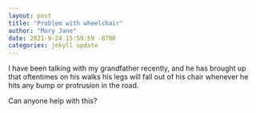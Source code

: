 ```yaml
---
layout: post
title: "Problem with wheelchair"
author: "Mary Jane"
date: 2021-9-24 15:59:59 -0700
categories: jekyll update
---
```


I have been talking with my grandfather recently, and he has brought up that oftentimes on his walks his legs will fall out of his chair whenever he hits any bump or protrusion in the road. 

Can anyone help with this?